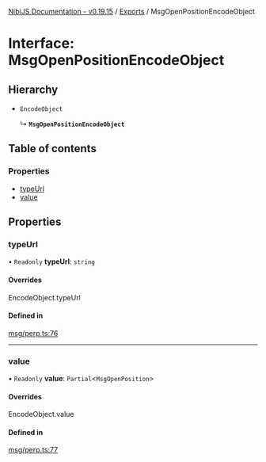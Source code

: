 [NibiJS Documentation - v0.19.15](../intro.md) / [Exports](../modules.md) / MsgOpenPositionEncodeObject

# Interface: MsgOpenPositionEncodeObject

## Hierarchy

- `EncodeObject`

  ↳ **`MsgOpenPositionEncodeObject`**

## Table of contents

### Properties

- [typeUrl](MsgOpenPositionEncodeObject.md#typeurl)
- [value](MsgOpenPositionEncodeObject.md#value)

## Properties

### typeUrl

• `Readonly` **typeUrl**: `string`

#### Overrides

EncodeObject.typeUrl

#### Defined in

[msg/perp.ts:76](https://github.com/NibiruChain/ts-sdk/blob/9cf6b52/packages/nibijs/src/msg/perp.ts#L76)

___

### value

• `Readonly` **value**: `Partial`<`MsgOpenPosition`\>

#### Overrides

EncodeObject.value

#### Defined in

[msg/perp.ts:77](https://github.com/NibiruChain/ts-sdk/blob/9cf6b52/packages/nibijs/src/msg/perp.ts#L77)

